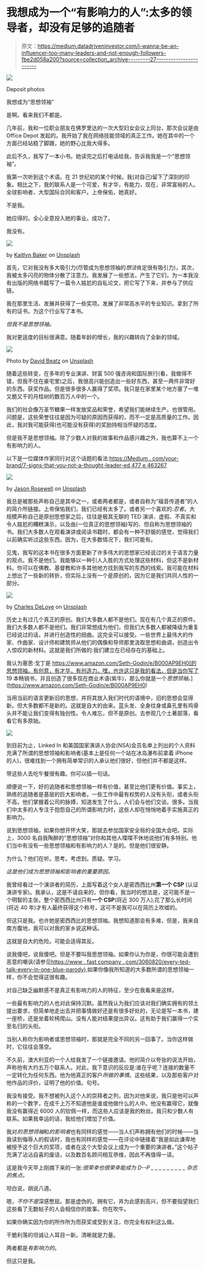 # 我想成为一个“有影响力的人”:太多的领导者，却没有足够的追随者

> 原文：<https://medium.datadriveninvestor.com/i-wanna-be-an-influencer-too-many-leaders-and-not-enough-followers-fbe2d058a200?source=collection_archive---------27----------------------->

![](img/3142b0bc310e5e5b9e8059f537958c4a.png)

Deposit photos

我想成为“思想领袖”

是啊。看来我们不都是。

几年前，我和一位职业朋友在佛罗里达的一次大型妇女会议上同台，那次会议是由 Office Depot 发起的。我开始了我在网络技能领域的真正工作。她在其中的一个方面已经站稳了脚跟，她的野心比我大得多。

此后不久，我写了一本小书。她读完之后打电话给我，告诉我我是一个“思想领袖”。

我第一次听到这个术语。在 21 世纪初的某个时候。我(对自己)留下了深刻的印象。相比之下，我的联系人是一个可爱，有才华，有能力，现在，非常富裕的人。全球影响者、大型国际合同和客户。上帝保佑，她真好。

不是我。

她应得的。全心全意投入她的事业。成功了。

我没有。

![](img/b7bda31f50f82ca4cdaddbc883250ae7.png)

by [Kaitlyn Baker](https://unsplash.com/@kaitlynbaker?utm_source=medium&utm_medium=referral) on [Unsplash](https://unsplash.com?utm_source=medium&utm_medium=referral)

首先，它对我没有多大吸引力(尽管成为思想领袖的*想法*肯定很有吸引力)，其次，我被太多闪亮的物体分散了注意力。我发展了一些想法，产生了它们，为一本我没有出版的网络书籍写了一篇令人尴尬的自私论文，把它写了下来，并参与了供应链。

我在那里生活、发展并获得了一些奖项。发展了非常高水平的专业知识。拿到了所有的证书。为这个行业写了本书。

*但我不是思想领袖。*

我对更适度的目标很满意。随着年龄的增长，我的兴趣转向了全新的领域。

![](img/bcc0a8be51c0a30feaf7dbe5858b8729.png)

Photo by [David Beatz](https://unsplash.com/@david_beatz?utm_source=medium&utm_medium=referral) on [Unsplash](https://unsplash.com?utm_source=medium&utm_medium=referral)

随着这些转变，在多年的专业演讲、财富 500 强咨询和国际旅行(看，我做得不错，但我不住在豪宅里)之后，我很高兴能创造出一些好东西，甚至一两件非常好的东西。获奖作品。但是很多很多人赢得了奖项。我只是在家里某个地方塞了一堆又脆又干的月桂树的数百万人中的一个。

我们的社会像万圣节糖果一样发放奖品和荣誉，希望我们能继续生产。也很管用。问题是，这些荣誉往往是因为可疑的原因而获得的，而不一定是高质量的工作。因此，我对我可能获得(也可能没有获得)的奖励持相当怀疑的态度。

但是我不是思想领袖。除了少数人对我的故事和作品感兴趣之外，我也算不上一个有影响力的人。

以下是一位媒体作家同行对这个话题的看法:[https://Medium . com/your-brand/7-signs-that-you-not-a-thought-leader-ed 477 e 463267](https://medium.com/your-brand/7-signs-that-youre-not-a-thought-leader-ed477e463267)

![](img/29d9b35aed9dcf9fcc862a1955c18746.png)

by [Jason Rosewell](https://unsplash.com/@jasonrosewell?utm_source=medium&utm_medium=referral) on [Unsplash](https://unsplash.com?utm_source=medium&utm_medium=referral)

我总是被那些声称自己是其中之一，或者两者都是，或者自称为“福音传道者”的人的简介所链接。上帝保佑我们，我们已经有太多了。或者另一个喜欢的:*忍者*。大规模声称自己是原创思想家之后，往往是极其无聊的 TED 演讲、虚假、不真实和令人尴尬的糟糕演示，以及由(一位真正的思想领袖)写的、但自称为思想领袖的书。我们大多数人在观看演讲或阅读书籍时，都会有一种不舒服的感觉，觉得我们以前确实听过这些东西。因为，在大多数情况下，我们可能有。

见鬼，我写的这本书在很多方面更新了许多伟大的思想家已经说过的关于语言力量的观点。我不是他们。我能够以一种引人入胜的方式处理这些材料，但这不是新材料。你可以在佛教、基督教和许多其他地方找到我写的东西的线索。我可能在材料上想出了一些新的转折，但实际上没有一个是原创的，因为它是我们共同人性的一部分。

![](img/9b9702b29caa18f6a303c72aa181a7c0.png)

by [Charles DeLoye](https://unsplash.com/@charlesdeloye?utm_source=medium&utm_medium=referral) on [Unsplash](https://unsplash.com?utm_source=medium&utm_medium=referral)

历史上有过几个真正的原创。我们大多数人都不是他们。现在有几个真正的原件。我们大多数人都不是他们。我们非常想成为他们，但我们大多数人都被降级为重复已经说过的话，并进行创造性的扭曲。这完全可以接受。一些世界上最伟大的作家、作曲家、设计师和建筑师从他们的偶像和导师那里汲取思想和曲调，创造出令人惊叹的新材料。这就是我们所做的:我们建立在已经存在的基础上。

我认为塞思·戈丁是 https://www.amazon.com/Seth-Godin/e/B000AP9EH0[的思想领袖。有创意，有才华，有创造力。嘿，也许这只是我的看法，但是当你写了 19 本畅销书，并且创造了很多现在商业术语(紫牛)，那么你就是一个*思想领袖。*](https://www.amazon.com/Seth-Godin/e/B000AP9EH0)

当用当前的语言更新旧的思想，并将其放入我们时代的语境中，旧的思想会显得新。但大多数都不是新的。这就是自大的由来。蓝头发、全身纹身或鼻孔里有鸡骨头并不能让我们变得有独创性。令人难忘，但不是原创。去参观几个土著部落，看看它有多原始。

![](img/9eeb80ea908b449c904d3a631da15c30.png)

到目前为止，Linked In 和美国国家演讲人协会(NSA)会员名单上列出的个人资料充满了所谓的思想领袖和影响者(基本上是任何一个站在冰岛瀑布前拿着 iPhone 的人)，很难找到一个拥有简单常识的人承认他们很好，但他们并不都是这样。

带这些人去吃午餐很有趣。你可以插一句话。

顺便说一下，好的追随者和思想领袖一样有价值，甚至比他们更有价值。事实上，熟练的追随者是基层的巨大影响者。一些工作中最有权势的人没有头衔，或者头衔不高。他们掌握着公司的脉搏，知道发生了什么，人们会与他们交谈。很多。当我们中太多的人专注于抱怨自己的所谓影响力时，这些人却在悄悄地着手实施真正的影响力。

说到思想领袖，如果你想开怀大笑，那就去参加国家安全局的全国大会吧。实际上，3000 名自我陶醉的“思想领袖”对你和其他人喋喋不休地说他们有多特别。他们当中有没有一些思想领袖和有影响力的人？是的。但是他们很安静。

为什么？他们在听。思考。考虑到。质疑。学习。

*这是他们成为思想领袖和影响者的重要原因。*

我曾经看过一个演讲者的简历，上面写着这个女人是密西西比州**第一个 CSP** (认证演讲专家)。我承认，这是不请自来的，但你看，我当时的想法是，这可能不是一个明智的主张。整个密西西比州只有**一个 CSP**(将近 300 万人),花了那么长时间(将近 40 年)才有人最终获得这个称号，这可不是我可以在简历上吹嘘的。

但这只是我。也许她是密西西比的思想领袖。我想知道那会有多难，但是，我来自南方腹地，我可以对我的家乡说这种话。

这就是自大的危险。可能会适得其反。

说我傻吧，说我傻吧。但是不要叫我思想领袖。如果你认为你是，你很可能会遭到恶意的嘲讽(请参见[https://www . fast company . com/3060820/every-ted-talk-every-in-one-blue-parody](https://www.fastcompany.com/3060820/every-ted-talk-ever-in-one-brutal-parody)),如果你像我所知道的大多数所谓的思想领袖一样，你不会觉得这很有趣。

对自己缺乏幽默感不是真正有影响力的人的特征，至少在我看来是这样。

一些最有影响力的人也对此保持沉默。虽然我认为我们应该对我们确实拥有的领土提出要求，但简单地走出去并把事情做好还是有很多好处的，无论是写一本书，建一座桥，还是坐着轮椅爬山。没有人能对结果提出异议。这有助于我们赢得一个实至名归的头衔。

当别人称你为影响者或思想领袖时，那就是完全不同的另一回事了。当你这样做时，它往往会落空。

不久前，澳大利亚的一个人给我发了一个链接邀请。他的简介以夸张的说法开始，声称他有大约五万个联系人。对此，我下意识的反应是:谁在乎呢？连接的数量不一定转化为任何东西。他为他真正的客户*所做的事情*。这些结果，以及那些客户对他作品的评价，证明了他的价值。句号。

我没有接受。我不想被列入这个人的崇拜者之列，因为对他来说，我只是他可以声称的一个数字，在成千上万不知道他是谁或他做什么的人中。他没有赢得它，就像我没有赢得近 6000 人的钦佩一样，而这些人应该是我的粉丝。我只和少数人有联系。如果我幸运的话，我给他们增加了价值。

我对*的思想领袖*和*的影响者*也有同样的感觉——当人们声称拥有他们的时候——当我读到侮辱人的假话时，我也有同样的感觉——在评论中链接着“我是如此谦卑地被授予这个巨大的奖项，或者在这个大型会议上成为一个重要的演讲者。”这个帖子充满了沾沾自喜的废话，以及数百名顾问相互恭维，因此不再值得一读。

这是我今天早上刚摘下来的一张:*很荣幸也很荣幸能成为 D--P _ _ _ _ _ _ _ _ _ 杂志的焦点。*

坦白说，胡说八道。

嗯，*不你不是*深感憋屈。那是虚伪的。拥有它，并为此感到高兴，但不要指望我们这些看了无数帖子的人会相信你的故事。你在吹牛。

如果你确实因为你的所作所为而获奖或受到关注，你完全有权利这么做。

干脆利落的坦诚让人耳目一新。清晰就是力量。

两者都是*有影响力的*。

但这只是我。